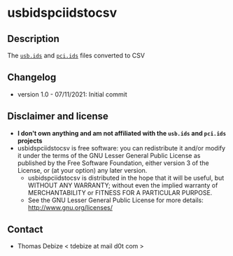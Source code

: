 usbidspciidstocsv
================

Description
-----------
The [`usb.ids`](https://usb-ids.gowdy.us/) and [`pci.ids`](http://pci-ids.ucw.cz/) files converted to CSV


Changelog
---------
* version 1.0 - 07/11/2021: Initial commit

Disclaimer and license
---------------------
* **I don't own anything and am not affiliated with the `usb.ids` and `pci.ids` projects**
* usbidspciidstocsv is free software: you can redistribute it and/or modify it under the terms of the GNU Lesser General Public License as published by the Free Software  Foundation, either version 3 of the License, or (at your option) any later version. 
  * usbidspciidstocsv is distributed in the hope that it will be useful, but WITHOUT ANY WARRANTY; without even the implied warranty of MERCHANTABILITY or FITNESS FOR A PARTICULAR PURPOSE.  
  * See the GNU Lesser General Public License for more details: http://www.gnu.org/licenses/  

Contact
-------
* Thomas Debize < tdebize at mail d0t com >